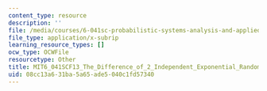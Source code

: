 ```yaml
---
content_type: resource
description: ''
file: /media/courses/6-041sc-probabilistic-systems-analysis-and-applied-probability-fall-2013/08cc13a631ba5a65ade5040c1fd57340_MIT6_041SCF13_The_Difference_of_2_Independent_Exponential_Random_Variables_300k.vtt
file_type: application/x-subrip
learning_resource_types: []
ocw_type: OCWFile
resourcetype: Other
title: MIT6_041SCF13_The_Difference_of_2_Independent_Exponential_Random_Variables_300k.srt
uid: 08cc13a6-31ba-5a65-ade5-040c1fd57340
---
```

